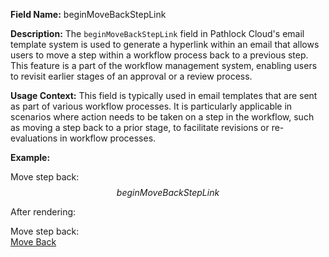 **Field Name:** beginMoveBackStepLink

**Description:** The `beginMoveBackStepLink` field in Pathlock Cloud's email template system is used to generate a hyperlink within an email that allows users to move a step within a workflow process back to a previous step. This feature is a part of the workflow management system, enabling users to revisit earlier stages of an approval or a review process.

**Usage Context:** This field is typically used in email templates that are sent as part of various workflow processes. It is particularly applicable in scenarios where action needs to be taken on a step in the workflow, such as moving a step back to a prior stage, to facilitate revisions or re-evaluations in workflow processes.

**Example:** 

Move step back: $$beginMoveBackStepLink$$

After rendering:

Move step back:  
<a href="https://cloud.pathlock.com/stepMoveBack?id=45321&action=3">Move Back</a>